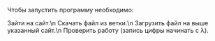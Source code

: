 Чтобы запустить программу необходимо:

Зайти на сайт.\n
Скачать файл из ветки.\n
Загрузить файл на выше указанный сайт.\n
Проверить работу (запись цифры начинать с λ).
